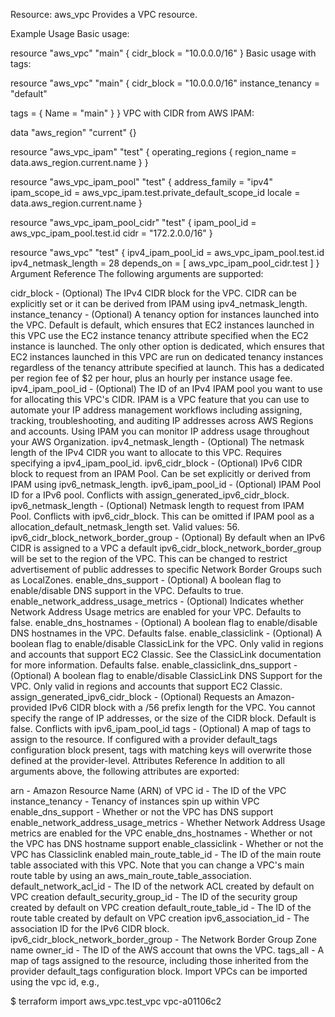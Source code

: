 Resource: aws_vpc
Provides a VPC resource.

Example Usage
Basic usage:

resource "aws_vpc" "main" {
  cidr_block = "10.0.0.0/16"
}
Basic usage with tags:

resource "aws_vpc" "main" {
  cidr_block       = "10.0.0.0/16"
  instance_tenancy = "default"

  tags = {
    Name = "main"
  }
}
VPC with CIDR from AWS IPAM:

data "aws_region" "current" {}

resource "aws_vpc_ipam" "test" {
  operating_regions {
    region_name = data.aws_region.current.name
  }
}

resource "aws_vpc_ipam_pool" "test" {
  address_family = "ipv4"
  ipam_scope_id  = aws_vpc_ipam.test.private_default_scope_id
  locale         = data.aws_region.current.name
}

resource "aws_vpc_ipam_pool_cidr" "test" {
  ipam_pool_id = aws_vpc_ipam_pool.test.id
  cidr         = "172.2.0.0/16"
}

resource "aws_vpc" "test" {
  ipv4_ipam_pool_id   = aws_vpc_ipam_pool.test.id
  ipv4_netmask_length = 28
  depends_on = [
    aws_vpc_ipam_pool_cidr.test
  ]
}
Argument Reference
The following arguments are supported:

cidr_block - (Optional) The IPv4 CIDR block for the VPC. CIDR can be explicitly set or it can be derived from IPAM using ipv4_netmask_length.
instance_tenancy - (Optional) A tenancy option for instances launched into the VPC. Default is default, which ensures that EC2 instances launched in this VPC use the EC2 instance tenancy attribute specified when the EC2 instance is launched. The only other option is dedicated, which ensures that EC2 instances launched in this VPC are run on dedicated tenancy instances regardless of the tenancy attribute specified at launch. This has a dedicated per region fee of $2 per hour, plus an hourly per instance usage fee.
ipv4_ipam_pool_id - (Optional) The ID of an IPv4 IPAM pool you want to use for allocating this VPC's CIDR. IPAM is a VPC feature that you can use to automate your IP address management workflows including assigning, tracking, troubleshooting, and auditing IP addresses across AWS Regions and accounts. Using IPAM you can monitor IP address usage throughout your AWS Organization.
ipv4_netmask_length - (Optional) The netmask length of the IPv4 CIDR you want to allocate to this VPC. Requires specifying a ipv4_ipam_pool_id.
ipv6_cidr_block - (Optional) IPv6 CIDR block to request from an IPAM Pool. Can be set explicitly or derived from IPAM using ipv6_netmask_length.
ipv6_ipam_pool_id - (Optional) IPAM Pool ID for a IPv6 pool. Conflicts with assign_generated_ipv6_cidr_block.
ipv6_netmask_length - (Optional) Netmask length to request from IPAM Pool. Conflicts with ipv6_cidr_block. This can be omitted if IPAM pool as a allocation_default_netmask_length set. Valid values: 56.
ipv6_cidr_block_network_border_group - (Optional) By default when an IPv6 CIDR is assigned to a VPC a default ipv6_cidr_block_network_border_group will be set to the region of the VPC. This can be changed to restrict advertisement of public addresses to specific Network Border Groups such as LocalZones.
enable_dns_support - (Optional) A boolean flag to enable/disable DNS support in the VPC. Defaults to true.
enable_network_address_usage_metrics - (Optional) Indicates whether Network Address Usage metrics are enabled for your VPC. Defaults to false.
enable_dns_hostnames - (Optional) A boolean flag to enable/disable DNS hostnames in the VPC. Defaults false.
enable_classiclink - (Optional) A boolean flag to enable/disable ClassicLink for the VPC. Only valid in regions and accounts that support EC2 Classic. See the ClassicLink documentation for more information. Defaults false.
enable_classiclink_dns_support - (Optional) A boolean flag to enable/disable ClassicLink DNS Support for the VPC. Only valid in regions and accounts that support EC2 Classic.
assign_generated_ipv6_cidr_block - (Optional) Requests an Amazon-provided IPv6 CIDR block with a /56 prefix length for the VPC. You cannot specify the range of IP addresses, or the size of the CIDR block. Default is false. Conflicts with ipv6_ipam_pool_id
tags - (Optional) A map of tags to assign to the resource. If configured with a provider default_tags configuration block present, tags with matching keys will overwrite those defined at the provider-level.
Attributes Reference
In addition to all arguments above, the following attributes are exported:

arn - Amazon Resource Name (ARN) of VPC
id - The ID of the VPC
instance_tenancy - Tenancy of instances spin up within VPC
enable_dns_support - Whether or not the VPC has DNS support
enable_network_address_usage_metrics - Whether Network Address Usage metrics are enabled for the VPC
enable_dns_hostnames - Whether or not the VPC has DNS hostname support
enable_classiclink - Whether or not the VPC has Classiclink enabled
main_route_table_id - The ID of the main route table associated with this VPC. Note that you can change a VPC's main route table by using an aws_main_route_table_association.
default_network_acl_id - The ID of the network ACL created by default on VPC creation
default_security_group_id - The ID of the security group created by default on VPC creation
default_route_table_id - The ID of the route table created by default on VPC creation
ipv6_association_id - The association ID for the IPv6 CIDR block.
ipv6_cidr_block_network_border_group - The Network Border Group Zone name
owner_id - The ID of the AWS account that owns the VPC.
tags_all - A map of tags assigned to the resource, including those inherited from the provider default_tags configuration block.
Import
VPCs can be imported using the vpc id, e.g.,

$ terraform import aws_vpc.test_vpc vpc-a01106c2